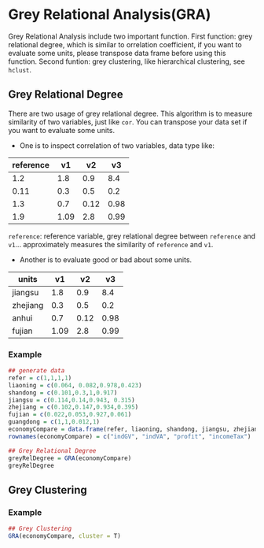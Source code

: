 

# Grey Relational Analysis(GRA)

Grey Relational Analysis include two important function.
First function: grey relational degree, which is similar to orrelation coefficient, if you want to evaluate some units, please transpose data frame before using this function. Second funtion: grey clustering, like hierarchical clustering, see `hclust`.

## Grey Relational Degree

There are two usage of grey relational degree. This algorithm is to measure similarity of two variables, just like `cor`. You can transpose your data set if you want to evaluate some units.

* One is to inspect correlation of two variables, data type like:

| reference | v1 | v2 | v3 |
|-----------|----|----|----|
|    1.2    | 1.8|0.9 | 8.4|
|    0.11   | 0.3|0.5 | 0.2|
|    1.3    | 0.7|0.12|0.98|
|    1.9    |1.09|2.8 |0.99|

`reference`: reference variable, grey relational degree between `reference` and `v1`... approximately measures the similarity of `reference` and `v1`.


* Another is to evaluate good or bad about some units.

| units | v1 | v2 | v3 |
|-----------|----|----|----|
|    jiangsu   | 1.8|0.9 | 8.4|
|    zhejiang   | 0.3|0.5 | 0.2|
|    anhui    | 0.7|0.12|0.98|
|    fujian    |1.09|2.8 |0.99|


### Example



```r
## generate data
refer = c(1,1,1,1)
liaoning = c(0.064, 0.082,0.978,0.423)
shandong = c(0.101,0.3,1,0.917)
jiangsu = c(0.114,0.14,0.943, 0.315)
zhejiang = c(0.102,0.147,0.934,0.395)
fujian = c(0.022,0.053,0.927,0.061)
guangdong = c(1,1,0.012,1)
economyCompare = data.frame(refer, liaoning, shandong, jiangsu, zhejiang, fujian, guangdong)
rownames(economyCompare) = c("indGV", "indVA", "profit", "incomeTax")

## Grey Relational Degree
greyRelDegree = GRA(economyCompare)
greyRelDegree


```



## Grey Clustering


### Example

```r
## Grey Clustering
GRA(economyCompare, cluster = T)
```


